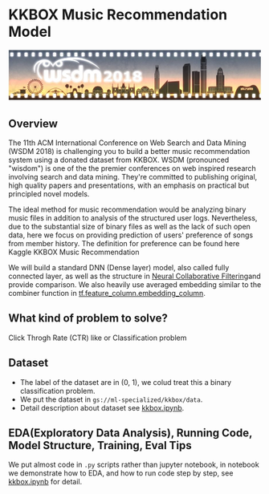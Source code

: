 # KKBOX Music Recommendation Model 

![kkbox_picture](./kkbox_picture.jpg)

## Overview

The 11th ACM International Conference on Web Search and Data Mining (WSDM 2018) is challenging you to build a better music recommendation system using a donated dataset from KKBOX. WSDM (pronounced "wisdom") is one of the the premier conferences on web inspired research involving search and data mining. They're committed to publishing original, high quality papers and presentations, with an emphasis on practical but principled novel models.

The ideal method for music recommendation would be analyzing binary music files in addition to analysis of the structured user logs. Nevertheless, due to the substantial size of binary files as well as the lack of such open data, here we focus on providing prediction of users' preference of songs from member history. The definition for preference can be found here Kaggle KKBOX Music Recommendation

We will build a standard DNN (Dense layer) model, also called fully connected layer, as well as the structure in [Neural Collaborative Filtering](https://arxiv.org/pdf/1708.05031.pdf)and provide comparison. We also heavily use averaged embedding similar to the combiner function in [tf.feature_column.embedding_column](https://www.tensorflow.org/api_docs/python/tf/feature_column/embedding_column).


## What kind of problem to solve?

Click Throgh Rate (CTR) like or Classification problem


## Dataset

- The label of the dataset are in (0, 1), we colud treat this a binary classification problem.
- We put the dataset in `gs://ml-specialized/kkbox/data`.
- Detail description about dataset see [kkbox.ipynb](./kkbox.ipynb).


## EDA(Exploratory Data Analysis), Running Code, Model Structure, Training, Eval Tips

We put almost code in `.py` scripts rather than jupyter notebook, in notebook we demonstrate how to EDA, and how to run code 
step by step, see [kkbox.ipynb](./kkbox.ipynb) for detail.


